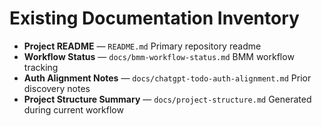 # Existing Documentation Inventory

- **Project README** — `README.md` Primary repository readme
- **Workflow Status** — `docs/bmm-workflow-status.md` BMM workflow tracking
- **Auth Alignment Notes** — `docs/chatgpt-todo-auth-alignment.md` Prior discovery notes
- **Project Structure Summary** — `docs/project-structure.md` Generated during current workflow
